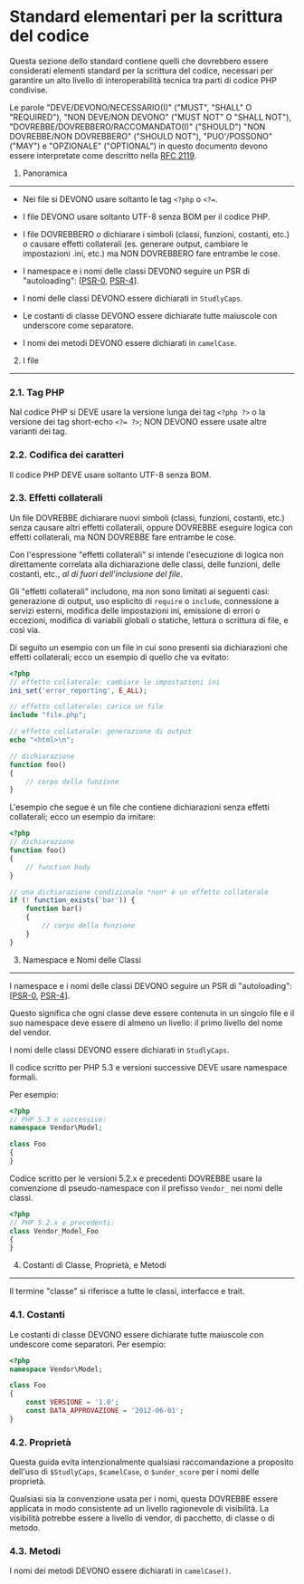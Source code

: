 Standard elementari per la scrittura del codice
================================================

Questa sezione dello standard contiene quelli che dovrebbero essere considerati
elementi standard per la scrittura del codice, necessari per garantire un alto
livello di interoperabilità tecnica tra parti di codice PHP condivise.

Le parole "DEVE/DEVONO/NECESSARIO(I)" ("MUST", "SHALL" O "REQUIRED"),
"NON DEVE/NON DEVONO" ("MUST NOT" O "SHALL NOT"), "DOVREBBE/DOVREBBERO/RACCOMANDATO(I)"
("SHOULD") "NON DOVREBBE/NON DOVREBBERO" ("SHOULD NOT"), "PUO'/POSSONO" ("MAY") e
"OPZIONALE" ("OPTIONAL") in questo documento devono essere interpretate come
descritto nella [RFC 2119].

[RFC 2119]: http://www.ietf.org/rfc/rfc2119.txt
[PSR-0]: https://github.com/php-fig/fig-standards/blob/master/accepted/it/PSR-0.md
[PSR-4]: https://github.com/php-fig/fig-standards/blob/master/accepted/PSR-4-autoloader.md

1. Panoramica
--------------

- Nei file si DEVONO usare soltanto le tag `<?php` o `<?=`.

- I file DEVONO usare soltanto UTF-8 senza BOM per il codice PHP.

- I file DOVREBBERO *o* dichiarare i simboli (classi, funzioni, costanti, etc.)
  *o* causare effetti collaterali (es. generare output, cambiare le impostazioni .ini, etc.)
  ma NON DOVREBBERO fare entrambe le cose.

- I namespace e i nomi delle classi DEVONO seguire un PSR di "autoloading": [[PSR-0], [PSR-4]].

- I nomi delle classi DEVONO essere dichiarati in `StudlyCaps`.

- Le costanti di classe DEVONO essere dichiarate tutte maiuscole con underscore come separatore.

- I nomi dei metodi DEVONO essere dichiarati in `camelCase`.


2. I file
--------

### 2.1. Tag PHP

Nal codice PHP si DEVE usare la versione lunga dei tag `<?php ?>` o la versione
dei tag short-echo `<?= ?>`; NON DEVONO essere usate altre varianti dei tag.

### 2.2. Codifica dei caratteri

Il codice PHP DEVE usare soltanto UTF-8 senza BOM.

### 2.3. Effetti collaterali

Un file DOVREBBE dichiarare nuovi simboli (classi, funzioni, costanti,
etc.) senza causare altri effetti collaterali, oppure DOVREBBE eseguire logica
con effetti collaterali, ma NON DOVREBBE fare entrambe le cose.

Con l'espressione "effetti collaterali" si intende l'esecuzione di logica non
direttamente correlata alla dichiarazione delle classi, delle funzioni, delle
costanti, etc., *al di fuori dell'inclusione del file*.

Gli "effetti collaterali" includono, ma non sono limitati ai seguenti casi:
generazione di output, uso esplicito di `require` o `include`, connessione a
servizi esterni, modifica delle impostazioni ini, emissione di errori o eccezioni,
modifica di variabili globali o statiche, lettura o scrittura di file, e così via.

Di seguito un esempio con un file in cui sono presenti sia dichiarazioni che effetti
collaterali; ecco un esempio di quello che va evitato:

```php
<?php
// effetto collaterale: cambiare le impostazioni ini
ini_set('error_reporting', E_ALL);

// effetto collaterale: carica un file
include "file.php";

// effetto collatarale: generazione di output
echo "<html>\n";

// dichiarazione
function foo()
{
    // corpo della funzione
}
```

L'esempio che segue è un file che contiene dichiarazioni senza effetti
collaterali; ecco un esempio da imitare:

```php
<?php
// dichiarazione
function foo()
{
    // function body
}

// una dichiarazione condizionale *non* è un effetto collaterale
if (! function_exists('bar')) {
    function bar()
    {
        // corpo della funzione
    }
}
```


3. Namespace e Nomi delle Classi
----------------------------

I namespace e i nomi delle classi DEVONO seguire un PSR di "autoloading": [[PSR-0], [PSR-4]].

Questo significa che ogni classe deve essere contenuta in un singolo file
e il suo namespace deve essere di almeno un livello: il primo livello del
nome del vendor.

I nomi delle classi DEVONO essere dichiarati in `StudlyCaps`.

Il codice scritto per PHP 5.3 e versioni successive DEVE usare namespace formali.

Per esempio:

```php
<?php
// PHP 5.3 e successive:
namespace Vendor\Model;

class Foo
{
}
```

Codice scritto per le versioni 5.2.x e precedenti DOVREBBE usare la convenzione
di pseudo-namespace con il prefisso `Vendor_` nei nomi delle classi.

```php
<?php
// PHP 5.2.x e precedenti:
class Vendor_Model_Foo
{
}
```

4. Costanti di Classe, Proprietà, e Metodi
-------------------------------------------

Il termine "classe" si riferisce a tutte le classi, interfacce e trait.

### 4.1. Costanti

Le costanti di classe DEVONO essere dichiarate tutte maiuscole con undescore
come separatori.
Per esempio:

```php
<?php
namespace Vendor\Model;

class Foo
{
    const VERSIONE = '1.0';
    const DATA_APPROVAZIONE = '2012-06-01';
}
```

### 4.2. Proprietà

Questa guida evita intenzionalmente qualsiasi raccomandazione a proposito
dell'uso di `$StudlyCaps`, `$camelCase`, o `$under_score` per i nomi delle
proprietà.

Qualsiasi sia la convenzione usata per i nomi, questa DOVREBBE essere applicata
in modo consistente ad un livello ragionevole di visibilità. La visibilità
potrebbe essere a livello di vendor, di pacchetto, di classe o di metodo.

### 4.3. Metodi

I nomi dei metodi DEVONO essere dichiarati in `camelCase()`.
